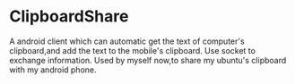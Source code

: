 # ClipboardShare

A android client which can automatic get the text of computer's clipboard,and add the text to the mobile's clipboard.
Use socket to exchange information.
Used by myself now,to share my ubuntu's clipboard with my android phone.
